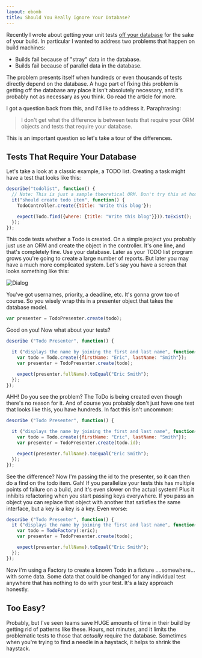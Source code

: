 ```yaml
---
layout: ebomb
title: Should You Really Ignore Your Database?
---
```

Recently I wrote about getting your unit tests [off your database](http://paytonrules.com/software-development/2015/05/15/im-just-a-build-machine-and-i-dont-work.html) for the sake of your build. In particular I wanted to address two problems that happen on build machines:

* Builds fail because of "stray" data in the database.
* Builds fail because of parallel data in the database.

The problem presents itself when hundreds or even thousands of tests directly depend on the database. A huge part of fixing this problem is getting off the database any place it isn't absolutely necessary, and it's probably not as necessary as you think. Go read the article for more.

I got a question back from this, and I'd like to address it. Paraphrasing:

> I don't get what the difference is between tests that require your ORM objects and tests that require your database.

This is an important question so let's take a tour of the differences.

## Tests That Require Your Database

Let's take a look at a classic example, a TODO list. Creating a task might have a test that looks like this:

``` javascript
describe("todolist", function() {
  // Note: This is just a sample theoretical ORM. Don't try this at home.
  it("should create todo item", function() {
    TodoController.create({title: 'Write this blog'});

    expect(Todo.find({where: {title: "Write this blog"}})).toExist();
  });
});
```

This code tests whether a Todo is created. On a simple project you probably just use an ORM and create the object in the controller. It's one line, and that's completely fine. Use your database. Later as your TODO list program grows you're going to create a large number of reports. But later you may have a much more complicated system. Let's say you have a screen that looks something like this:

![Dialog](https://www.evernote.com/l/AAY2iEJMZyRHSqSmLgebNTWRy6i5J73lX-gB/image.png)

You've got usernames, priority, a deadline, etc. It's gonna grow too of course. So you wisely wrap this in a presenter object that takes the database model.

``` javascript
var presenter = TodoPresenter.create(todo);
```

Good on you! Now what about your tests?

``` javascript
describe ("Todo Presenter", function() {

  it ("displays the name by joining the first and last name", function() {
    var todo = Todo.create({firstName: "Eric", lastName: "Smith"});
    var presenter = TodoPresenter.create(todo);

    expect(presenter.fullName).toEqual("Eric Smith");
  });
});
```

AHH! Do you see the problem? The ToDo is being created even though there's no reason for it. And of course you probably don't just have one test that looks like this, you have hundreds. In fact this isn't uncommon:

``` javascript
describe ("Todo Presenter", function() {

  it ("displays the name by joining the first and last name", function() {
    var todo = Todo.create({firstName: "Eric", lastName: "Smith"});
    var presenter = TodoPresenter.create(todo.id);

    expect(presenter.fullName).toEqual("Eric Smith");
  });
});
```

See the difference? Now I'm passing the id to the presenter, so it can then do a find on the todo item. Gah! If you parallelize your tests this has multiple points of failure on a build, and it's even slower on the actual system! Plus it inhibits refactoring when you start passing keys everywhere. If you pass an object you can replace that object with another that satisfies the same interface, but a key is a key is a key. Even worse:

``` javascript
describe ("Todo Presenter", function() {
  it ("displays the name by joining the first and last name", function() {
    var todo = TodoFactory(:eric);
    var presenter = TodoPresenter.create(todo);

    expect(presenter.fullName).toEqual("Eric Smith");
  });
});
```

Now I'm using a Factory to create a known Todo in a fixture ….somewhere… with some data. Some data that could be changed for any individual test anywhere that has nothing to do with your test. It's a lazy approach honestly.

## Too Easy?

Probably, but I've seen teams save HUGE amounts of time in their build by getting rid of patterns like these. Hours, not minutes, and it limits the problematic tests to those that _actually_ require the database. Sometimes when you're trying to find a needle in a haystack, it helps to shrink the haystack.
